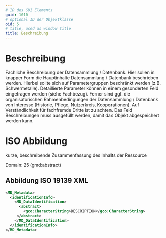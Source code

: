 ```yaml
---
# ID des GUI Elements
guid: 1010
# optional ID der Objektklasse
oid: 5
# title, used as window title
title: Beschreibung
---
```


# Beschreibung

Fachliche Beschreibung der Datensammlung / Datenbank. Hier sollen in knapper Form die Hauptinhalte Datensammlung / Datenbank beschrieben werden. Hierbei sollte sich auf Parametergruppen beschränkt werden (z.B. Schwermetalle). Detaillierte Parameter können in einem gesonderten Feld eingetragen werden (siehe Fachbezug). Ferner sind ggf. die organisatorischen Rahmenbedingungen der Datensammlung / Datenbank von Interesse (Historie, Pflege, Nutzerkreis, Kooperationen). Auf Verständlichkeit für fachfremde Dritte ist zu achten. Das Feld Beschreibungen muss ausgefüllt werden, damit das Objekt abgespeichert werden kann.


# ISO Abbildung

kurze, beschreibende Zusammenfassung des Inhalts der Ressource

Domain: 25 (gmd:abstract)

## Abbildung ISO 19139 XML

```XML
<MD_Metadata>
  <identificationInfo>
    <MD_DataIdentification>
      <abstract>
        <gco:CharacterString>DESCRIPTION</gco:CharacterString>
     </abstract>
    </MD_DataIdentification>
  </identificationInfo>
</MD_Metadata>
```
